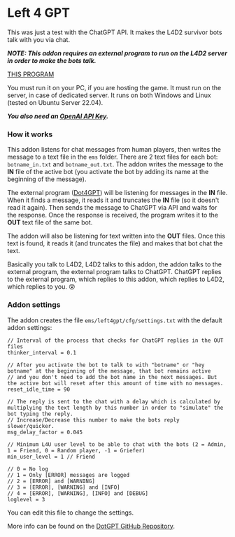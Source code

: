 # Left 4 GPT
This was just a test with the ChatGPT API. It makes the L4D2 survivor bots talk with you via chat.

***NOTE: This addon requires an external program to run on the L4D2 server in order to make the bots talk.***

[THIS PROGRAM](https://github.com/smilz0/Dot4GPT)

You must run it on your PC, if you are hosting the game. It must run on the server, in case of dedicated server. It runs on both Windows and Linux (tested on Ubuntu Server 22.04).

***You also need an [OpenAI API Key](https://platform.openai.com/account/api-keys).***


### How it works
This addon listens for chat messages from human players, then writes the message to a text file in the `ems` folder. There are 2 text files for each bot: `botname_in.txt` and `botname_out.txt`. The addon writes the message to the **IN** file of the active bot (you activate the bot by adding its name at the beginning of the message).

The external program ([Dot4GPT](https://github.com/smilz0/Dot4GPT)) will be listening for messages in the **IN** file. When it finds a message, it reads it and truncates the **IN** file (so it doesn't read it again). Then sends the message to ChatGPT via API and waits for the response. Once the response is received, the program writes it to the **OUT** text file of the same bot.

The addon will also be listening for text written into the **OUT** files. Once this text is found, it reads it (and truncates the file) and makes that bot chat the text.

Basically you talk to L4D2, L4D2 talks to this addon, the addon talks to the external program, the external program talks to ChatGPT. ChatGPT replies to the external program, which replies to this addon, which replies to L4D2, which replies to you. :dizzy_face:


### Addon settings
The addon creates the file `ems/left4gpt/cfg/settings.txt` with the default addon settings:
```nut
// Interval of the process that checks for ChatGPT replies in the OUT files
thinker_interval = 0.1

// After you activate the bot to talk to with "botname" or "hey botname" at the beginning of the message, that bot remains active
// and you don't need to add the bot name in the next messages. But the active bot will reset after this amount of time with no messages.
reset_idle_time = 90

// The reply is sent to the chat with a delay which is calculated by multiplying the text length by this number in order to "simulate" the bot typing the reply.
// Increase/Decrease this number to make the bots reply slower/quicker.
msg_delay_factor = 0.045

// Minimum L4U user level to be able to chat with the bots (2 = Admin, 1 = Friend, 0 = Random player, -1 = Griefer)
min_user_level = 1 // Friend

// 0 = No log
// 1 = Only [ERROR] messages are logged
// 2 = [ERROR] and [WARNING]
// 3 = [ERROR], [WARNING] and [INFO]
// 4 = [ERROR], [WARNING], [INFO] and [DEBUG]
loglevel = 3
```
You can edit this file to change the settings.

More info can be found on the [DotGPT GitHub Repository](https://github.com/smilz0/Dot4GPT).
